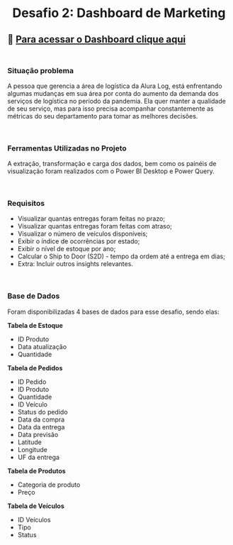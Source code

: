 # <p align="center"> <b> Desafio 2: Dashboard de Marketing </b> 

## 🛒 [Para acessar o Dashboard clique aqui](https://app.powerbi.com/view?r=eyJrIjoiNjQzOTM1MjAtMDI4ZS00NjEzLWFkOWEtMmIwMTkyMmU5NmU4IiwidCI6ImQ0NDEzYjc1LWUxZWYtNGViYi1hZGIzLWFlZThmZTBlZDJlNSJ9)</br> </br> 


### Situação problema

A pessoa que gerencia a área de logística da Alura Log, está enfrentando algumas mudanças em sua área por conta do aumento da demanda dos serviços de logística no período da pandemia. Ela quer manter a qualidade de seu serviço, mas para isso precisa acompanhar constantemente as métricas do seu departamento para tomar as melhores decisões. 

<br>

### Ferramentas Utilizadas no Projeto

A extração, transformação e carga dos dados, bem como os painéis de visualização foram realizados com o Power BI Desktop e Power Query. 

<br>

### Requisitos

<ul>
  <li>Visualizar quantas entregas foram feitas no prazo;</li>
  <li>Visualizar quantas entregas foram feitas com atraso;</li>
  <li>Visualizar o número de veículos disponíveis;</li>
  <li>Exibir o índice de ocorrências por estado;</li>
  <li>Exibir o nível de estoque por ano;</li>
  <li>Calcular o Ship to Door (S2D) - tempo da ordem até a entrega em dias;</li>
  <li>Extra: Incluir outros insights relevantes.</li>
</ul>


<br>

### Base de Dados

Foram disponibilizadas 4 bases de dados para esse desafio, sendo elas:

  


<b>Tabela de Estoque</b>

<ul>
    <li>ID Produto</li>
    <li>Data atualização</li>
    <li>Quantidade</li>
</ul>




<b>Tabela de Pedidos</b>

<ul>
    <li>ID Pedido</li>
    <li>ID Produto</li>
    <li>Quantidade</li>
    <li>ID Veículo</li>
    <li>Status do pedido</li>
    <li>Data da compra</li>
    <li>Data da entrega</li>
    <li>Data previsão</li>
    <li>Latitude</li>
    <li>Longitude</li>
    <li>UF da entrega</li>
</ul>





<b>Tabela de Produtos</b>

<ul>
    <li>Categoria de produto</li>
    <li>Preço</li>
</ul>




<b>Tabela de Veículos</b>

<ul>
    <li>ID Veículos</li>
    <li>Tipo</li>
    <li>Status</li>
</ul>

### 

